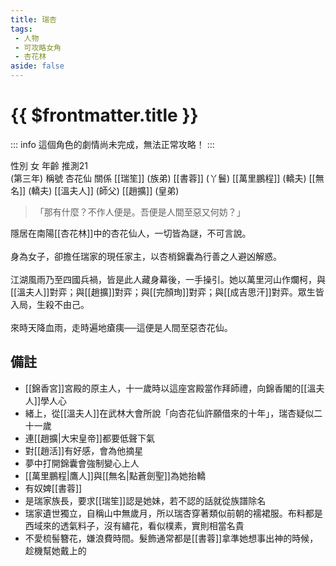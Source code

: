 ```yaml
---
title: 瑞杏
tags:
 - 人物
 - 可攻略女角
 - 杏花林
aside: false
---
```


# {{ $frontmatter.title }}

::: info
這個角色的劇情尚未完成，無法正常攻略！
:::

<ChTabs position="bottom">
	<ChTab title="瑞杏">
		<Ch src='/images/characters/girl_1/normal.png' position='right'/>
		<ChName nameZh='瑞杏' nameEn='Rui Xing' position='right' />
		<ChTable>
			<ChTr>
				<ChTd isTitle=true>
					性別
				</ChTd>
				<ChTd>
					女
				</ChTd>
			</ChTr>
			<ChTr>
				<ChTd isTitle=true>
					年齡
				</ChTd>
				<ChTd>
					推測21<br>(第三年)
				</ChTd>
			</ChTr>
			<ChTr>
				<ChTd isTitle=true>
					稱號
				</ChTd>
				<ChTd>
					杏花仙
				</ChTd>
			</ChTr>
			<ChTr>
				<ChTd isTitle=true position='center'>
					關係
				</ChTd>
			</ChTr>
			<ChTr>
				<ChTd position='center'>
					[[瑞笙]] (族弟)
				</ChTd>
			</ChTr>
			<ChTr>
				<ChTd position='center'>
					[[書蓉]] (丫鬟)
				</ChTd>
			</ChTr>
			<ChTr>
				<ChTd position='center'>
					[[萬里鵬程]] (轎夫)
				</ChTd>
			</ChTr>
			<ChTr>
				<ChTd position='center'>
					[[無名]] (轎夫)
				</ChTd>
			</ChTr>
			<ChTr>
				<ChTd position='center'>
					[[溫夫人]] (師父)
				</ChTd>
			</ChTr>
			<ChTr>
				<ChTd position='center'>
					[[趙擴]] (皇弟)
				</ChTd>
			</ChTr>
		</ChTable>
	</ChTab>
</ChTabs>

> 「那有什麼？不作人便是。吾便是人間至惡又何妨？」

隱居在南陽[[杏花林]]中的杏花仙人，一切皆為謎，不可言說。
<br><br>
身為女子，卻擔任瑞家的現任家主，以杏梢錦囊為行善之人避凶解惑。 
<br><br>
江湖風雨乃至四國兵禍，皆是此人藏身幕後，一手操引。她以萬里河山作爛柯，與[[溫夫人]]對弈；與[[趙擴]]對弈；與[[完顏珣]]對弈；與[[成吉思汗]]對弈。眾生皆入局，生殺不由己。
<br><br>
來時天降血雨，走時遍地瘡痍──這便是人間至惡杏花仙。

## 備註

- [[錦香宮]]宮殿的原主人，十一歲時以這座宮殿當作拜師禮，向錦香閣的[[溫夫人]]學人心
- 緒上，從[[溫夫人]]在武林大會所說「向杏花仙許願借來的十年」，瑞杏疑似二十一歲
- 連[[趙擴|大宋皇帝]]都要低聲下氣
- 對[[趙活]]有好感，會為他摘星
- 夢中打開錦囊會強制變心上人
- [[萬里鵬程|鷹人]]與[[無名|點蒼劍聖]]為她抬轎
- 有奴婢[[書蓉]]
- 是瑞家族長，要求[[瑞笙]]認是她妹，若不認的話就從族譜除名
- 瑞家遺世獨立，自稱山中無歲月，所以瑞杏穿著類似前朝的襦裙服。布料都是西域來的透氣料子，沒有繡花，看似樸素，實則相當名貴
- 不愛梳髻簪花，嫌浪費時間。髮飾通常都是[[書蓉]]拿準她想事出神的時候，趁機幫她戴上的